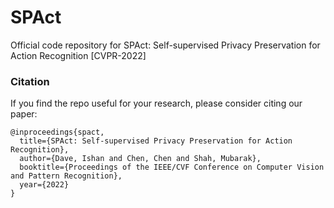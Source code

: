 # SPAct
Official code repository for SPAct: Self-supervised Privacy Preservation for Action Recognition [CVPR-2022]

### Citation

If you find the repo useful for your research, please consider citing our paper: 
```
@inproceedings{spact,
  title={SPAct: Self-supervised Privacy Preservation for Action Recognition},
  author={Dave, Ishan and Chen, Chen and Shah, Mubarak},
  booktitle={Proceedings of the IEEE/CVF Conference on Computer Vision and Pattern Recognition},
  year={2022}
}
